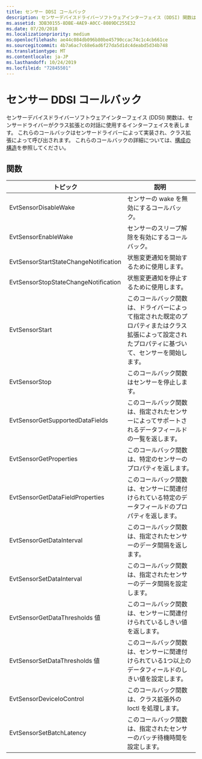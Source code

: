 ```yaml
---
title: センサー DDSI コールバック
description: センサーデバイスドライバーソフトウェアインターフェイス (DDSI) 関数は、センサードライバーがクラス拡張との対話に使用するインターフェイスを表します。
ms.assetid: 3DB30155-8DBE-4AE9-A0CC-8089DC255E32
ms.date: 07/20/2018
ms.localizationpriority: medium
ms.openlocfilehash: ae44c084db096b80be45790ccac74c1c4cb661ce
ms.sourcegitcommit: 4b7a6ac7c68e6ad6f27da5d1dc4deabd5d34b748
ms.translationtype: MT
ms.contentlocale: ja-JP
ms.lasthandoff: 10/24/2019
ms.locfileid: "72845501"
---
```

# <a name="sensor-ddsi-callbacks"></a>センサー DDSI コールバック

センサーデバイスドライバーソフトウェアインターフェイス (DDSI) 関数は、センサードライバーがクラス拡張との対話に使用するインターフェイスを表します。 これらのコールバックはセンサードライバーによって実装され、クラス拡張によって呼び出されます。 これらのコールバックの詳細については、[構成の構造](https://docs.microsoft.com/windows-hardware/drivers/ddi/sensorscx/ns-sensorscx-_sensor_controller_config)を参照してください。

## <a name="callbacks"></a>関数

|トピック|説明|
|---|---|
|EvtSensorDisableWake|センサーの wake を無効にするコールバック。 |
|EvtSensorEnableWake|センサーのスリープ解除を有効にするコールバック。|
|EvtSensorStartStateChangeNotification|状態変更通知を開始するために使用します。|
|EvtSensorStopStateChangeNotification|状態変更通知を停止するために使用します。|
|EvtSensorStart|このコールバック関数は、ドライバーによって指定された既定のプロパティまたはクラス拡張によって設定されたプロパティに基づいて、センサーを開始します。|
|EvtSensorStop|このコールバック関数はセンサーを停止します。|
|EvtSensorGetSupportedDataFields|このコールバック関数は、指定されたセンサーによってサポートされるデータフィールドの一覧を返します。|
|EvtSensorGetProperties|このコールバック関数は、特定のセンサーのプロパティを返します。|
|EvtSensorGetDataFieldProperties|このコールバック関数は、センサーに関連付けられている特定のデータフィールドのプロパティを返します。|
|EvtSensorGetDataInterval|このコールバック関数は、指定されたセンサーのデータ間隔を返します。|
|EvtSensorSetDataInterval|このコールバック関数は、指定されたセンサーのデータ間隔を設定します。|
|EvtSensorGetDataThresholds 値|このコールバック関数は、センサーに関連付けられているしきい値を返します。|
|EvtSensorSetDataThresholds 値|このコールバック関数は、センサーに関連付けられている1つ以上のデータフィールドのしきい値を設定します。|
|EvtSensorDeviceIoControl|このコールバック関数は、クラス拡張外の Ioctl を処理します。|
|EvtSensorSetBatchLatency|このコールバック関数は、指定されたセンサーのバッチ待機時間を設定します。|


